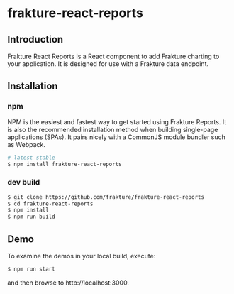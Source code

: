 # frakture-react-reports

## Introduction

Frakture React Reports is a React component to add Frakture charting to your application.  It is designed for use with a Frakture data endpoint.

## Installation

### npm

NPM is the easiest and fastest way to get started using Frakture Reports. It is also the recommended installation method when building single-page applications (SPAs). It pairs nicely with a CommonJS module bundler such as Webpack.


```sh
# latest stable
$ npm install frakture-react-reports
```

### dev build

```sh
$ git clone https://github.com/frakture/frakture-react-reports
$ cd frakture-react-reports
$ npm install
$ npm run build
```

## Demo

To examine the demos in your local build, execute:

```sh
$ npm run start
```

and then browse to http://localhost:3000.

[npm-badge]: https://img.shields.io/npm/v/npm-package.png?style=flat-square
[npm]: https://www.npmjs.org/package/npm-package
